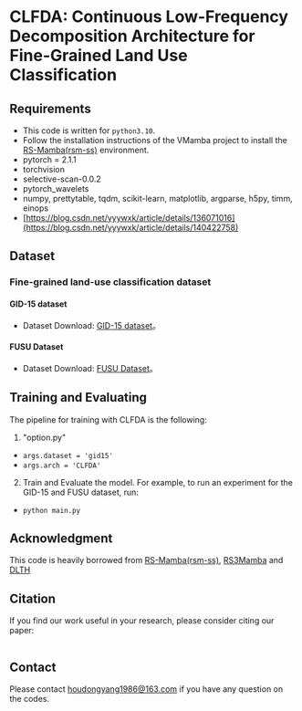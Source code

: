 # CLFDA: Continuous Low-Frequency Decomposition Architecture for Fine-Grained Land Use Classification

## Requirements
- This code is written for `python3.10`.
- Follow the installation instructions of the VMamba project to install the [RS-Mamba(rsm-ss)](https://github.com/walking-shadow/Official_Remote_Sensing_Mamba)  environment.
- pytorch = 2.1.1
- torchvision
- selective-scan-0.0.2
- pytorch_wavelets
- numpy, prettytable, tqdm, scikit-learn, matplotlib, argparse, h5py, timm, einops
- [https://blog.csdn.net/yyywxk/article/details/136071016](https://blog.csdn.net/yyywxk/article/details/140422758)

## Dataset

### Fine-grained land-use classification dataset

####  GID-15 dataset

- Dataset Download: [GID-15 dataset](https://captain-whu.github.io/HPS-Net/)。

#### FUSU Dataset

- Dataset Download: [FUSU Dataset](https://github.com/yuanshuai0914/FUSU)。

## Training and Evaluating
The pipeline for training with CLFDA is the following:

1. "option.py"
- `args.dataset = 'gid15'`
- `args.arch = 'CLFDA'`

2. Train and Evaluate the model. For example, to run an experiment for the GID-15 and FUSU dataset,  run:

- `python main.py`


## Acknowledgment
This code is heavily borrowed from [RS-Mamba(rsm-ss)](https://github.com/walking-shadow/Official_Remote_Sensing_Mamba), [RS3Mamba](https://github.com/sstary/SSRS/tree/main/RS3Mamba) and [DLTH](https://github.com/yueb17/DLTH)


## Citation
If you find our work useful in your research, please consider citing our paper:

```

```
## Contact
Please contact houdongyang1986@163.com if you have any question on the codes.

